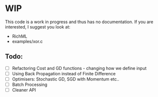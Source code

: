 # WIP
This code is a work in progress and thus has no documentation. If you are interested, I suggest you look at:
- RichML
- examples/xor.c

## Todo:
- [ ] Refactoring Cost and GD functions - changing how we define input
- [ ] Using Back Propagation instead of Finite Difference
- [ ] Optimisers: Stochastic GD, SGD with Momentum etc..
- [ ] Batch Processing
- [ ] Cleaner API
